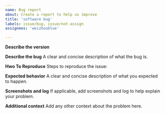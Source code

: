 ```yaml
---
name: Bug report
about: Create a report to help us improve
title: 'software bug'
labels: issue/bug, issue/not-assign
assignees: 'weizhoublue'

---
```


**Describe the version**


**Describe the bug**
A clear and concise description of what the bug is.

**Hwo To Reproduce**
Steps to reproduce the issue:

**Expected behavior**
A clear and concise description of what you expected to happen.

**Screenshots and log**
If applicable, add screenshots and log to help explain your problem.

**Additional context**
Add any other context about the problem here.
